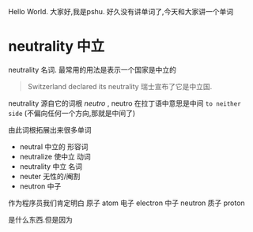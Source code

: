 

Hello World. 大家好,我是pshu. 好久没有讲单词了,今天和大家讲一个单词


# neutrality 中立


neutrality 名词. 最常用的用法是表示一个国家是中立的


> Switzerland declared its neutrality
瑞士宣布了它是中立国.

neutrality 源自它的词根 *neutro* , 
neutro 在拉丁语中意思是中间 `to neither side` (不偏向任何一个方向,那就是中间了)

由此词根拓展出来很多单词

* neutral 中立的 形容词
* neutralize 使中立 动词
* neutrality 中立 名词
* neuter 无性的/阉割  
* neutron 中子


作为程序员我们肯定明白
原子 atom 
电子 electron
中子 neutron
质子 proton

是什么东西.但是因为